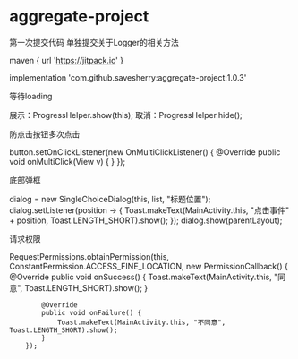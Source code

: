 # aggregate-project
第一次提交代码  单独提交关于Logger的相关方法

maven { url 'https://jitpack.io' }

implementation 'com.github.savesherry:aggregate-project:1.0.3'

等待loading

展示：ProgressHelper.show(this);
取消：ProgressHelper.hide();

防点击按钮多次点击

button.setOnClickListener(new OnMultiClickListener() {
         @Override
         public void onMultiClick(View v) {
        }
     });

底部弹框

dialog = new SingleChoiceDialog(this, list, "标题位置");
dialog.setListener(position -> {
   Toast.makeText(MainActivity.this, "点击事件" + position, Toast.LENGTH_SHORT).show();
});
dialog.show(parentLayout);

请求权限

RequestPermissions.obtainPermission(this, ConstantPermission.ACCESS_FINE_LOCATION, new PermissionCallback() {
            @Override
            public void onSuccess() {
                Toast.makeText(MainActivity.this, "同意", Toast.LENGTH_SHORT).show();
            }

            @Override
            public void onFailure() {
                Toast.makeText(MainActivity.this, "不同意", Toast.LENGTH_SHORT).show();
            }
        });
